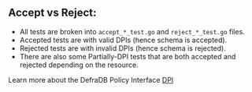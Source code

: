 ## Accept vs Reject:
- All tests are broken into `accept_*_test.go` and `reject_*_test.go` files.
- Accepted tests are with valid DPIs (hence schema is accepted).
- Rejected tests are with invalid DPIs (hence schema is rejected).
- There are also some Partially-DPI tests that are both accepted and rejected depending on the resource.

Learn more about the DefraDB Policy Interface [DPI](/acp/README.md)

